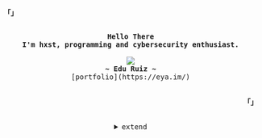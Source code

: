 <!-- Profile -->
<p align="left"><strong><samp>「」</samp></strong></p>
    <p align="center">
      <samp><br>
            <b>
            Hello There
        <br>
            I'm hxst, programming and cybersecurity enthusiast.
            </b>
        <br>
        <br>
          <image src="https://readme-typing-svg.herokuapp.com?font=Iosevka&size=16&color=BC83E3&center=true&width=410&height=45&lines=Full+Stack+Developer.">
        <br>
            <b>
            ~ Edu Ruiz ~
            </b>
            <br>
            [portfolio](https://eya.im/) 
        <br>
      </samp><br>
    </p>
<p align="right"><strong><samp>「」</samp></strong></p>

<br>

<details align="center">
<summary><samp>extend</samp></summary>

<h2></h2><br>

<!-- Contact Me -->
<p align="center">
    <samp>
        <h3>Social Media</h3>
      <a href="http://instagram.com/hxst1" target="_blank"><img src="https://img.shields.io/badge/Instagram-E4405F?style=for-the-badge&logo=instagram&logoColor=fff" alt="instagram"></a>
        <a href="http://twitter.com/_hxst" target="_blank"><img src="https://img.shields.io/badge/Twitter-1DA1F2?style=for-the-badge&logo=twitter&logoColor=white" alt="twitter"></a>
        <a href="https://discord.com/users/398174691027714059" target="_blank"><img src="https://img.shields.io/badge/Discord-7289DA?style=for-the-badge&logo=discord&logoColor=white" alt="discord"></a>
        <a href="https://www.linkedin.com/in/edu-ruiz-cantos/" target="_blank"><img src="https://img.shields.io/badge/LinkedIn-0077B5?style=for-the-badge&logo=Linkedin&logoColor=white" alt="Linkedin"></a>
          <a href="https://t.me/hxst1" target="_blank"><img src="https://img.shields.io/badge/Telegram-2CA5E0?style=for-the-badge&logo=telegram&logoColor=white" alt="telegram"></a>
    </samp>
</p>

<!-- Github Stats -->
<p align="center">
  <samp>
      <details>
  <summary>Skills</summary>
      <br/>
        <p>👨‍💻 TypeScript, JavaScript, HTML</p>
        <p>⚙️ React, Next.js, Redux</p>
       <p>👁️ SASS, CSS, Bootstrap</p>
        <p>💽 MongoDB, Node.js , Mongoose, Express</p>
        <p>⚠️ Unit Testing, Jest</p>
        <p>💅🏻 Figma</p>
      <br/>
    </details>
    <details>
  <summary>My Profile Stats</summary>
      <br/>
        <img alt="GitHub Stats" src="https://github-readme-stats.vercel.app/api?username=hxst1&show_icons=true&include_all_commits=true&count_private=true&hide=issues&hide_border=true&theme=nord"/>
      <br/>
    </details>
    <details> 
      <summary>My Most Used Languages</summary>
        <br/>
          <img alt="Top Language" src="https://github-readme-stats.vercel.app/api/top-langs/?username=hxst1&layout=compact&hide_border=true&theme=nord"/>
        <br/>
        <b>Note:</b> Top languages is only a metric of the languages my public code consists of and doesn't reflect experience or skill level.
      <br/>
    </details>
  </samp>
</p>
